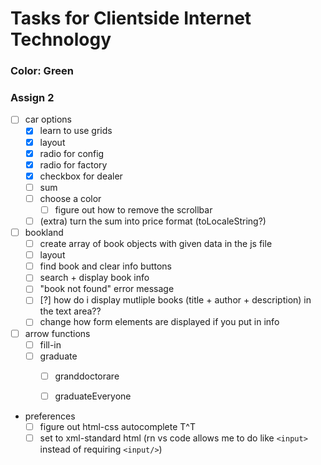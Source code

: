 # Tasks for Clientside Internet Technology

### Color: Green

### Assign 2
- [ ] car options
	- [x] learn to use grids
	- [x] layout
	- [x] radio for config
	- [x] radio for factory
	- [x] checkbox for dealer
	- [ ] sum
	- [ ] choose a color
		- [ ] figure out how to remove the scrollbar
	- [ ] (extra) turn the sum into price format (toLocaleString?)
- [ ] bookland
	- [ ] create array of book objects with given data in the js file
	- [ ] layout
	- [ ] find book and clear info buttons
	- [ ] search + display book info
	- [ ] "book not found" error message
	- [ ] [?] how do i display mutliple books (title + author + description) in the text area??
	- [ ] change how form elements are displayed if you put in info
- [ ] arrow functions
	- [ ] fill-in
	- [ ] graduate
		- [ ] granddoctorare
		- [ ] graduateEveryone


- preferences
	- [ ] figure out html-css autocomplete T^T
	- [ ] set to xml-standard html (rn vs code allows me to do like `<input>` instead of requiring `<input/>`)